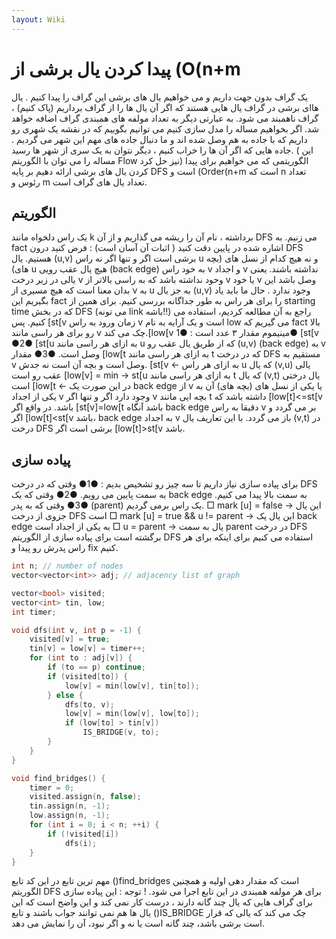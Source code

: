 ```yaml
---
layout: Wiki
---
```


# پیدا کردن یال برشی از (O(n+m
یک گراف بدون جهت داریم و می خواهیم یال های برشی این گراف را پیدا کنیم . یال هاای برشی در گراف یال هایی هستند که اگر آن یال ها را از گراف برداریم (پاک کنیم) ، گراف ناهمبند می شود. به عبارتی دیگر به تعداد مولفه های همبندی گراف اضافه خواهد شد.
اگر بخواهیم مساله را مدل سازی کنیم می توانیم بگوییم که در نقشه یک شهری رو داریم که با جاده به هم وصل شده اند و ما دنبال جاده های مهم این شهر می گردیم . جاده هایی که اگر آن ها را خراب کنیم ، دیگر نتوان به یک سری از شهر ها رسید. ( این مساله را می توان با الگوریتم Flow نیز حل کرد)
الگوریتمی که می خواهیم برای پیدا کردن یال های برشی ارائه دهیم بر پایه DFS است و (Order(n+m است که n تعداد رئوس و m تعداد یال های گراف است.

## الگوریتم 
یک راس دلخواه مانند k برداشته ، نام آن را ریشه می گذاریم و از آن DFS می زنیم.
به fact اشاره شده در پایین دقت کنید ( اثبات آن آسان است) :
فرض کنید درون DFS هستیم. یال (u,v) برشی است اگر و تنها اگر نه راس u و نه هیچ کدام از نسل های (بچه های) u هیچ یال عقب رویی (back edge) به خود راس v و اجداد v نداشته باشند.
یعنی یالی در زیر درخت v وحود نداشته باشد که به راسی بالاتر از v یا خود v وصل باشد‌
این بدان معنا است که هیچ مسیری از v به u به جز یال (u,v) وجود ندارد .
حال ما باید یاد بگیریم این fact را برای هر راس به طور جداگانه بررسی کنیم. برای همین از starting time که در بخش DFS (می تونه link باشه!!) راجع به آن مطالعه کردیم، استفاده می کنیم.
پس [st[v زمان ورود به راس v است و یک آرایه به نام low می گیریم که fact بالا رو برای هر راسی مانند v چک می کند.[low[v مینیموم مقدار ۳ عدد است : ●1● [st[v 
●2● [st[u به ازای هر راسی مانند u که از طریق یال عقب رو (u,v) (back edge) به v وصل است.
●3● مقدار [low[t به ازای هر راسی مانند t که در درخت DFS مستقیم به v وصل است و بچه آن است نه جدش.
                                                     [st[v <-
       به ازای هر راس u که یال (v,u) یالی عقب رو است [low[v] = min -> st[u
 به ازای هر راسی مانند t که یال (v,t) یال درختی است [low[t <-
در این صورت یک back edge از v یا یکی از نسل های (بچه های) آن به یکی از اجداد v وجود دارد اگر و تنها اگر v بچه ایی مانند t داشته باشد که [low[t]<=st[v باشد. در واقع اگر [st[v]=low[t باشد آنگاه back edge دقیقا به راس v بر می گردد و اگر [low[t]<st[v باشد، back edge به اجداد v باز می گردد.
با این تعاریف یال (v,t) در درخت DFS برشی است اگر [low[t]>st[v باشد.

## پیاده سازی
برای پیاده سازی نیاز داریم تا سه چیز رو تشخیص بدیم : 
●1● وقتی که در درخت DFS به سمت پایین می رویم. 
●2● وقتی که یک back edge به سمت بالا پیدا می کنیم. 
●3● وقتی که به پدر (parent) یک راس برمی گردیم.
□ mark [u] = false -> این یال جزوی از درخت DFS است
□ mark [u] = true && u != parent -> این یال یک back edge به یکی از اجداد است
□ u = parent -> یال به سمت parent در درخت DFS برگشته است
برای پیاده سازی از الگوریتم DFS استفاده می کنیم برای اینکه برای هر راس پدرش رو پیدا و fix کنیم.

```C++
int n; // number of nodes
vector<vector<int>> adj; // adjacency list of graph

vector<bool> visited;
vector<int> tin, low;
int timer;

void dfs(int v, int p = -1) {
    visited[v] = true;
    tin[v] = low[v] = timer++;
    for (int to : adj[v]) {
        if (to == p) continue;
        if (visited[to]) {
            low[v] = min(low[v], tin[to]);
        } else {
            dfs(to, v);
            low[v] = min(low[v], low[to]);
            if (low[to] > tin[v])
                IS_BRIDGE(v, to);
        }
    }
}

void find_bridges() {
    timer = 0;
    visited.assign(n, false);
    tin.assign(n, -1);
    low.assign(n, -1);
    for (int i = 0; i < n; ++i) {
        if (!visited[i])
            dfs(i);
    }
}
```

مهم ترین تابع در این کد تابع ()find_bridges است که مقدار دهی اولیه و همچنین الگوریتم DFS برای هر مولفه همبندی در این تابع اجرا می شود.
! توجه : این پیاده سازی برای گراف هایی که یال چند گانه دارند ، درست کار نمی کند و این واضح است که این یال ها هم نمی توانند جواب باشند و تابع ()IS_BRIDGE چک می کند که یالی که قرار است برشی باشد، چند گانه است یا نه و اگر نبود، آن را نمایش می دهد.
